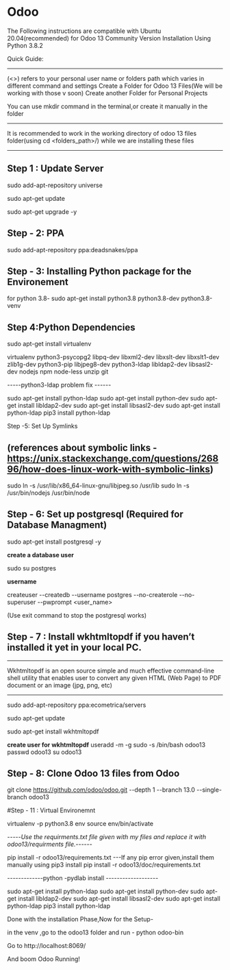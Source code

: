# Odoo

The Following instructions are compatible with Ubuntu 20.04(recommended) for Odoo 13 Community Version Installation
Using Python 3.8.2

Quick Guide:
******
(<>) refers to your personal user name or folders path which varies in different command and settings
Create a Folder for Odoo 13 Files(We will be working with those v soon)
Create another Folder for Personal Projects

You can use mkdir <folders path> command in the terminal,or create it manually in the  folder
******
It is recommended to work in the working directory of odoo 13 files folder(using cd <folders_path>/) while we are installing these files
******



<H>Step 1 : Update Server</H>
-------------------------

sudo add-apt-repository universe

sudo apt-get update

sudo apt-get upgrade -y


Step - 2: PPA
---------------------------------

sudo add-apt-repository ppa:deadsnakes/ppa


Step - 3: Installing Python package for the Environement
----------------------------------------------------------

for python 3.8-
sudo apt-get install python3.8 python3.8-dev python3.8-venv


Step 4:Python Dependencies
------------------------------------------------
sudo apt-get install virtualenv

virtualenv python3-psycopg2 libpq-dev libxml2-dev libxslt-dev libxslt1-dev zlib1g-dev python3-pip libjpeg8-dev python3-ldap libldap2-dev libsasl2-dev nodejs npm node-less unzip git

-----python3-ldap problem fix ------

sudo apt-get install python-ldap
sudo apt-get install python-dev
sudo apt-get install libldap2-dev
sudo apt-get install libsasl2-dev
sudo apt-get install python-ldap
pip3 install python-ldap



Step -5: Set Up Symlinks

(references about symbolic links - https://unix.stackexchange.com/questions/26896/how-does-linux-work-with-symbolic-links)
-------------------------------------------------------------------------------------------------------------------------
sudo ln -s /usr/lib/x86_64-linux-gnu/libjpeg.so /usr/lib
sudo ln -s /usr/bin/nodejs /usr/bin/node



Step - 6: Set up postgresql (Required for Database Managment)
------------------------------

sudo apt-get install postgresql -y


**create a database user**

sudo su postgres


**username**

createuser --createdb --username postgres --no-createrole --no-superuser --pwprompt <user_name>

(Use exit command to stop the postgresql works)




Step - 7 : Install wkhtmltopdf if you haven’t installed it yet in your local PC.
----------------------------------------------------------------------------------
***
Wkhtmltopdf is an open source simple and much effective command-line shell utility that enables user to convert any given HTML (Web Page) to PDF document or an image (jpg, png, etc)
***


sudo add-apt-repository ppa:ecometrica/servers

sudo apt-get update

sudo apt-get install wkhtmltopdf 

**create user for wkhtmltopdf**
useradd -m -g sudo -s /bin/bash odoo13
passwd odoo13
su odoo13





Step - 8: Clone Odoo 13 files from Odoo
-----------------------------------------------------------
git clone https://github.com/odoo/odoo.git --depth 1 --branch 13.0 --single-branch odoo13

#Step - 11 : Virtual Environemnt

virtualenv -p python3.8 env
source env/bin/activate

-----*Use the requirments.txt file given with my files and replace it with odoo13/requirments file.*------

pip install -r odoo13/requirements.txt   ---If any pip error given,install them manually using pip3 install <packagename>
pip install -r odoo13/doc/requirements.txt


-------------python -pydlab install -------------------

sudo apt-get install python-ldap
sudo apt-get install python-dev
sudo apt-get install libldap2-dev
sudo apt-get install libsasl2-dev
sudo apt-get install python-ldap
pip3 install python-ldap



Done with the installation Phase,Now for the Setup-

in the venv ,go to the odoo13 folder and run - python odoo-bin

Go to http://localhost:8069/ 

And boom Odoo Running!










